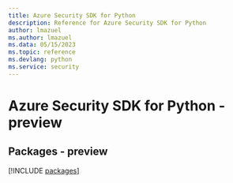 ```yaml
---
title: Azure Security SDK for Python
description: Reference for Azure Security SDK for Python
author: lmazuel
ms.author: lmazuel
ms.data: 05/15/2023
ms.topic: reference
ms.devlang: python
ms.service: security
---
```

# Azure Security SDK for Python - preview
## Packages - preview
[!INCLUDE [packages](security-index.md)]